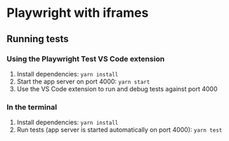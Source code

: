 # Playwright with iframes

## Running tests

### Using the Playwright Test VS Code extension

1. Install dependencies: `yarn install`
2. Start the app server on port 4000: `yarn start`
3. Use the VS Code extension to run and debug tests against port 4000

### In the terminal

1. Install dependencies: `yarn install`
2. Run tests (app server is started automatically on port 4000): `yarn test`
